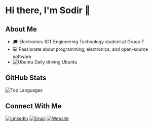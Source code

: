 # Hi there, I'm Sodir 👋

## About Me
- 🎓 Electronics-ICT Engineering Technology student at Group T
- 💻 Passionate about programming, electronics, and open-source software
- ![Ubuntu](https://img.shields.io/badge/-Ubuntu-E95420?style=flat-square&logo=ubuntu&logoColor=white) Daily driving Ubuntu

## GitHub Stats
![Top Languages](https://github-readme-stats.vercel.app/api/top-langs/?username=sydon1&layout=compact&theme=radical)

## Connect With Me
[![LinkedIn](https://img.shields.io/badge/-LinkedIn-0077B5?style=flat-square&logo=linkedin&logoColor=white)](https://www.linkedin.com/in/sodir-yuksel/)
[![Email](https://img.shields.io/badge/-Email-D14836?style=flat-square&logo=gmail&logoColor=white)](mailto:sodiryuksel@outlook.com)
[![Website](https://img.shields.io/badge/-soyu.dev-000000?style=flat-square&logo=Safari&logoColor=white)](https://soyu.dev)
